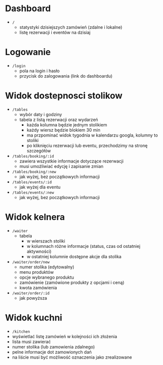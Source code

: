 # Dashboard

- `/`
  - statystyki dzisiejszych zamówień (zdalne i lokalne)
  - listę rezerwacji i eventów na dzisiaj

# Logowanie

- `/login`
  - pola na login i hasło
  - przycisk do zalogowania (link do dashboardu)

# Widok dostepnosci stolikow

- `/tables`
  - wybór daty i godziny
  - tabela z listą rezerwacji oraz wydarzeń
    - każda kolumna będzie jednym stolikiem
    - każdy wiersz będzie blokiem 30 min
    - ma przpominać widok tygodnia w kalendarzu googla, kolumny to stoliki
    - po kliknięciu rezerwacji lub eventu, przechodzimy na stronę szczegółów
- `/tables/booking/:id`
  - zawiera wszystkie informacje dotyczące rezerwacji
  - musi umożliwiać edycję i zapisanie zmian
- `/tables/booking/:new`
  - jak wyżej, bez początkowych informacji
- `/tables/events/:id`
  - jak wyżej dla eventu
- `/tables/events/:new`
  - jak wyżej, bez początkowych informacji


# Widok kelnera

- `/waiter`
  - tabela
    - w wierszach stoliki
    - w kolumnach różne informacje (status, czas od ostatniej aktywności)
    - w ostatniej kolumnie dostępne akcje dla stolika
- `/waiter/order/new`
  - numer stolika (edytowalny)
  - menu produktów
  - opcje wybranego produktu
  - zamówienie (zamówione produkty z opcjami i ceną)
  - kwota zamówienia
- `/waiter/order/:id`
  - jak powyższa

# Widok kuchni

- `/kitchen`
 - wyświetlać listę zamówień w kolejności ich złożenia
 - lista musi zawierać
  - numer stolika (lub zamowienia zdalnego)
  - pelne informacje dot zamowionych dań
 - na liście musi być możliwość oznaczenia jako zrealizowane

